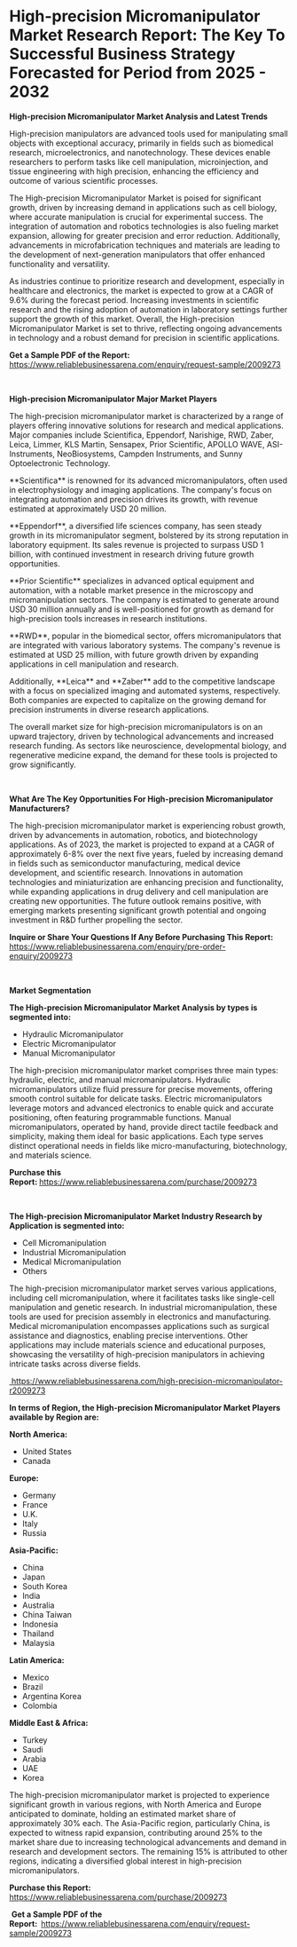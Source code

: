 <p><h1>High-precision Micromanipulator Market Research Report: The Key To Successful Business Strategy Forecasted for Period from 2025 - 2032</h1></p><p><strong>High-precision Micromanipulator Market Analysis and Latest Trends</strong></p>
<p><p>High-precision manipulators are advanced tools used for manipulating small objects with exceptional accuracy, primarily in fields such as biomedical research, microelectronics, and nanotechnology. These devices enable researchers to perform tasks like cell manipulation, microinjection, and tissue engineering with high precision, enhancing the efficiency and outcome of various scientific processes.</p><p>The High-precision Micromanipulator Market is poised for significant growth, driven by increasing demand in applications such as cell biology, where accurate manipulation is crucial for experimental success. The integration of automation and robotics technologies is also fueling market expansion, allowing for greater precision and error reduction. Additionally, advancements in microfabrication techniques and materials are leading to the development of next-generation manipulators that offer enhanced functionality and versatility.</p><p>As industries continue to prioritize research and development, especially in healthcare and electronics, the market is expected to grow at a CAGR of 9.6% during the forecast period. Increasing investments in scientific research and the rising adoption of automation in laboratory settings further support the growth of this market. Overall, the High-precision Micromanipulator Market is set to thrive, reflecting ongoing advancements in technology and a robust demand for precision in scientific applications.</p></p>
<p><strong>Get a Sample PDF of the Report:&nbsp;</strong> <a href="https://www.reliablebusinessarena.com/enquiry/request-sample/2009273?utm_campaign=3010&utm_medium=2&utm_source=Github&utm_content=ia&utm_term=12042025&utm_id=high-precision-micromanipulator">https://www.reliablebusinessarena.com/enquiry/request-sample/2009273</a></p>
<p>&nbsp;</p>
<p><strong>High-precision Micromanipulator Major Market Players</strong></p>
<p><p>The high-precision micromanipulator market is characterized by a range of players offering innovative solutions for research and medical applications. Major companies include Scientifica, Eppendorf, Narishige, RWD, Zaber, Leica, Limmer, KLS Martin, Sensapex, Prior Scientific, APOLLO WAVE, ASI-Instruments, NeoBiosystems, Campden Instruments, and Sunny Optoelectronic Technology.</p><p>**Scientifica** is renowned for its advanced micromanipulators, often used in electrophysiology and imaging applications. The company's focus on integrating automation and precision drives its growth, with revenue estimated at approximately USD 20 million.</p><p>**Eppendorf**, a diversified life sciences company, has seen steady growth in its micromanipulator segment, bolstered by its strong reputation in laboratory equipment. Its sales revenue is projected to surpass USD 1 billion, with continued investment in research driving future growth opportunities.</p><p>**Prior Scientific** specializes in advanced optical equipment and automation, with a notable market presence in the microscopy and micromanipulation sectors. The company is estimated to generate around USD 30 million annually and is well-positioned for growth as demand for high-precision tools increases in research institutions.</p><p>**RWD**, popular in the biomedical sector, offers micromanipulators that are integrated with various laboratory systems. The company's revenue is estimated at USD 25 million, with future growth driven by expanding applications in cell manipulation and research.</p><p>Additionally, **Leica** and **Zaber** add to the competitive landscape with a focus on specialized imaging and automated systems, respectively. Both companies are expected to capitalize on the growing demand for precision instruments in diverse research applications.</p><p>The overall market size for high-precision micromanipulators is on an upward trajectory, driven by technological advancements and increased research funding. As sectors like neuroscience, developmental biology, and regenerative medicine expand, the demand for these tools is projected to grow significantly.</p></p>
<p>&nbsp;</p>
<p><strong>What Are The Key Opportunities For High-precision Micromanipulator Manufacturers?</strong></p>
<p><p>The high-precision micromanipulator market is experiencing robust growth, driven by advancements in automation, robotics, and biotechnology applications. As of 2023, the market is projected to expand at a CAGR of approximately 6-8% over the next five years, fueled by increasing demand in fields such as semiconductor manufacturing, medical device development, and scientific research. Innovations in automation technologies and miniaturization are enhancing precision and functionality, while expanding applications in drug delivery and cell manipulation are creating new opportunities. The future outlook remains positive, with emerging markets presenting significant growth potential and ongoing investment in R&D further propelling the sector.</p></p>
<p><strong>Inquire or Share Your Questions If Any Before Purchasing This Report:</strong> <a href="https://www.reliablebusinessarena.com/enquiry/pre-order-enquiry/2009273?utm_campaign=3010&utm_medium=2&utm_source=Github&utm_content=ia&utm_term=12042025&utm_id=high-precision-micromanipulator">https://www.reliablebusinessarena.com/enquiry/pre-order-enquiry/2009273</a></p>
<p>&nbsp;</p>
<p><strong>Market Segmentation</strong></p>
<p><strong>The High-precision Micromanipulator Market Analysis by types is segmented into:</strong></p>
<p><ul><li>Hydraulic Micromanipulator</li><li>Electric Micromanipulator</li><li>Manual Micromanipulator</li></ul></p>
<p><p>The high-precision micromanipulator market comprises three main types: hydraulic, electric, and manual micromanipulators. Hydraulic micromanipulators utilize fluid pressure for precise movements, offering smooth control suitable for delicate tasks. Electric micromanipulators leverage motors and advanced electronics to enable quick and accurate positioning, often featuring programmable functions. Manual micromanipulators, operated by hand, provide direct tactile feedback and simplicity, making them ideal for basic applications. Each type serves distinct operational needs in fields like micro-manufacturing, biotechnology, and materials science.</p></p>
<p><strong>Purchase this Report:&nbsp;</strong><a href="https://www.reliablebusinessarena.com/purchase/2009273?utm_campaign=3010&utm_medium=2&utm_source=Github&utm_content=ia&utm_term=12042025&utm_id=high-precision-micromanipulator">https://www.reliablebusinessarena.com/purchase/2009273</a></p>
<p>&nbsp;</p>
<p><strong>The High-precision Micromanipulator Market Industry Research by Application is segmented into:</strong></p>
<p><ul><li>Cell Micromanipulation</li><li>Industrial Micromanipulation</li><li>Medical Micromanipulation</li><li>Others</li></ul></p>
<p><p>The high-precision micromanipulator market serves various applications, including cell micromanipulation, where it facilitates tasks like single-cell manipulation and genetic research. In industrial micromanipulation, these tools are used for precision assembly in electronics and manufacturing. Medical micromanipulation encompasses applications such as surgical assistance and diagnostics, enabling precise interventions. Other applications may include materials science and educational purposes, showcasing the versatility of high-precision manipulators in achieving intricate tasks across diverse fields.</p></p>
<p><a href="https://www.reliablebusinessarena.com/high-precision-micromanipulator-r2009273?utm_campaign=3010&utm_medium=2&utm_source=Github&utm_content=ia&utm_term=12042025&utm_id=high-precision-micromanipulator">&nbsp;https://www.reliablebusinessarena.com/high-precision-micromanipulator-r2009273</a></p>
<p><strong>In terms of Region, the High-precision Micromanipulator Market Players available by Region are:</strong></p>
<p>
    <p> <strong> North America: </strong>
        <ul>
            <li>United States</li>
            <li>Canada</li>
        </ul>
        </p> 
    <p> <strong> Europe: </strong>
        <ul>
            <li>Germany</li>
            <li>France</li>
            <li>U.K.</li>
            <li>Italy</li>
            <li>Russia</li>
        </ul>
        </p> 
    <p> <strong> Asia-Pacific: </strong>
        <ul>
            <li>China</li>
            <li>Japan</li>
            <li>South Korea</li>
            <li>India</li>
            <li>Australia</li>
            <li>China Taiwan</li>
            <li>Indonesia</li>
            <li>Thailand</li>
            <li>Malaysia</li>
        </ul>
        </p> 
    <p> <strong> Latin America: </strong>
        <ul>
            <li>Mexico</li>
            <li>Brazil</li>
            <li>Argentina Korea</li>
            <li>Colombia</li>
        </ul>
        </p> 
    <p> <strong> Middle East & Africa: </strong>
        <ul>
            <li>Turkey</li>
            <li>Saudi</li>
            <li>Arabia</li>
            <li>UAE</li>
            <li>Korea</li>
        </ul>
    </p>
    </p>
<p><p>The high-precision micromanipulator market is projected to experience significant growth in various regions, with North America and Europe anticipated to dominate, holding an estimated market share of approximately 30% each. The Asia-Pacific region, particularly China, is expected to witness rapid expansion, contributing around 25% to the market share due to increasing technological advancements and demand in research and development sectors. The remaining 15% is attributed to other regions, indicating a diversified global interest in high-precision micromanipulators.</p></p>
<p><strong>Purchase this Report: </strong><a href="https://www.reliablebusinessarena.com/purchase/2009273?utm_campaign=3010&utm_medium=2&utm_source=Github&utm_content=ia&utm_term=12042025&utm_id=high-precision-micromanipulator">https://www.reliablebusinessarena.com/purchase/2009273</a></p>
<p>&nbsp;<strong>Get a Sample PDF of the Report:&nbsp;&nbsp;</strong><a href="https://www.reliablebusinessarena.com/enquiry/request-sample/2009273?utm_campaign=3010&utm_medium=2&utm_source=Github&utm_content=ia&utm_term=12042025&utm_id=high-precision-micromanipulator">https://www.reliablebusinessarena.com/enquiry/request-sample/2009273</a></p>
<p><strong></strong></p>
<p><p></p><p></p><p></p></p>
